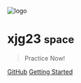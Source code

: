 ![logo](_media/icon.svg)

# xjg23 <small>space</small>

> Practice Now!

[GitHub](https://github.com/xjg23/xjg23_space)
[Getting Started](#xjg23)
